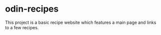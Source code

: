 # odin-recipes
This project is a basic recipe website which features a main page and links to a few recipes.